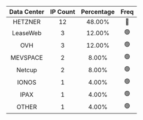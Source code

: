 | Data Center | IP Count | Percentage | Freq |
|:------------:|:--------:|:-----------:|:-----:|
| HETZNER | 12 | 48.00% | 🔴 |
| LeaseWeb | 3 | 12.00% | 🟢 |
| OVH | 3 | 12.00% | 🟢 |
| MEVSPACE | 2 | 8.00% | 🟢 |
| Netcup | 2 | 8.00% | 🟢 |
| IONOS | 1 | 4.00% | 🟢 |
| IPAX | 1 | 4.00% | 🟢 |
| OTHER | 1 | 4.00% | 🟢 |